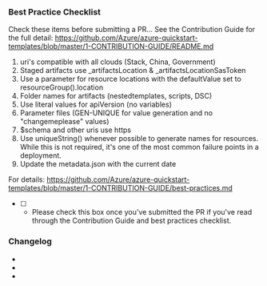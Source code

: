 ### Best Practice Checklist
Check these items before submitting a PR... See the Contribution Guide for the full detail: https://github.com/Azure/azure-quickstart-templates/blob/master/1-CONTRIBUTION-GUIDE/README.md 

1. uri's compatible with all clouds (Stack, China, Government)
1. Staged artifacts use _artifactsLocation & _artifactsLocationSasToken
1. Use a parameter for resource locations with the defaultValue set to resourceGroup().location
1. Folder names for artifacts (nestedtemplates, scripts, DSC)
1. Use literal values for apiVersion (no variables)
1. Parameter files (GEN-UNIQUE for value generation and no "changemeplease" values)
1. $schema and other uris use https
1. Use uniqueString() whenever possible to generate names for resources.  While this is not required, it's one of the most common failure points in a deployment. 
1. Update the metadata.json with the current date

For details: https://github.com/Azure/azure-quickstart-templates/blob/master/1-CONTRIBUTION-GUIDE/best-practices.md

- [ ] - Please check this box once you've submitted the PR if you've read through the Contribution Guide and best practices checklist.

### Changelog

*
*
*


